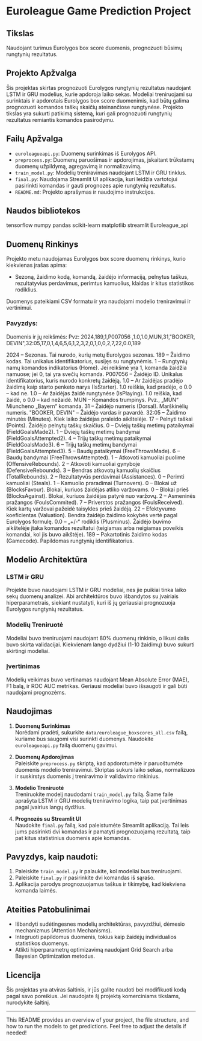 
# Euroleague Game Prediction Project

## Tikslas
Naudojant turimus Eurolygos box score duomenis, prognozuoti būsimų rungtynių rezultatus.

## Projekto Apžvalga
Šis projektas skirtas prognozuoti Eurolygos rungtynių rezultatus naudojant LSTM ir GRU modelius, kurie apdoroja laiko sekas. Modeliai treniruojami su surinktais ir apdorotais Eurolygos box score duomenimis, kad būtų galima prognozuoti komandos taškų skaičių ateinančiose rungtynėse. Projekto tikslas yra sukurti patikimą sistemą, kuri gali prognozuoti rungtynių rezultatus remiantis komandos pasirodymu.

## Failų Apžvalga

- `euroleagueapi.py`: Duomenų surinkimas iš Eurolygos API.  
- `preprocess.py`: Duomenų paruošimas ir apdorojimas, įskaitant trūkstamų duomenų užpildymą, agregavimą ir normalizavimą.  
- `train_model.py`: Modelių treniravimas naudojant LSTM ir GRU tinklus.  
- `final.py`: Naudojama Streamlit UI aplikacija, kuri leidžia vartotojui pasirinkti komandas ir gauti prognozes apie rungtynių rezultatus.  
- `README.md`: Projekto aprašymas ir naudojimo instrukcijos.


## Naudos bibliotekos 
tensorflow
numpy
pandas
scikit-learn
matplotlib
streamlit
Euroleague_api

## Duomenų Rinkinys

Projekto metu naudojamas Eurolygos box score duomenų rinkinys, kurio kiekvienas įrašas apima:
- Sezoną, žaidimo kodą, komandą, žaidėjo informaciją, pelnytus taškus, rezultatyvius perdavimus, perimtus kamuolius, klaidas ir kitus statistikos rodiklius.


Duomenys pateikiami CSV formatu ir yra naudojami modelio treniravimui ir vertinimui.

### Pavyzdys:

Duomenis ir jų reikšmės:
Pvz: 
2024,189,1,P007056   ,1.0,1.0,MUN,31,"BOOKER, DEVIN",32:05,17,0,1,4,6,5,6,1,2,3,2,0,1,0,0,2,7,22,0.0,189

2024 – Sezonas. Tai nurodo, kurių metų Eurolygos sezonas.
189 – Žaidimo kodas. Tai unikalus identifikatorius, susijęs su rungtynėmis.
1 – Rungtynių namų komandos indikatorius (Home). Jei reikšmė yra 1, komanda žaidžia namuose; jei 0, tai yra svečių komanda.
P007056 – Žaidėjo ID. Unikalus identifikatorius, kuris nurodo konkretų žaidėją.
1.0 – Ar žaidėjas pradėjo žaidimą kaip starto penketo narys (IsStarter). 1.0 reiškia, kad pradėjo, o 0.0 – kad ne.
1.0 – Ar žaidėjas žaidė rungtynėse (IsPlaying). 1.0 reiškia, kad žaidė, o 0.0 – kad nežaidė.
MUN – Komandos trumpinys. Pvz., „MUN“  Miuncheno „Bayern“ komanda.
31 – Žaidėjo numeris (Dorsal). Marškinėlių numeris.
"BOOKER, DEVIN" – Žaidėjo vardas ir pavardė.
32:05 – Žaidimo minutės (Minutes). Kiek laiko žaidėjas praleido aikštelėje.
17 – Pelnyti taškai (Points). Žaidėjo pelnytų taškų skaičius.
0 – Dviejų taškų metimų pataikymai (FieldGoalsMade2).
1 – Dviejų taškų metimų bandymai (FieldGoalsAttempted2).
4 – Trijų taškų metimų pataikymai (FieldGoalsMade3).
6 – Trijų taškų metimų bandymai (FieldGoalsAttempted3).
5 – Baudų pataikymai (FreeThrowsMade).
6 – Baudų bandymai (FreeThrowsAttempted).
1 – Atkovoti kamuoliai puolime (OffensiveRebounds).
2 – Atkovoti kamuoliai gynyboje (DefensiveRebounds).
3 – Bendras atkovotų kamuolių skaičius (TotalRebounds).
2 – Rezultatyvūs perdavimai (Assistances).
0 – Perimti kamuoliai (Steals).
1 – Kamuolio praradimai (Turnovers).
0 – Blokai už (BlocksFavour). Blokai, kuriuos žaidėjas atliko varžovams.
0 – Blokai prieš (BlocksAgainst). Blokai, kuriuos žaidėjas patyrė nuo varžovų.
2 – Asmeninės pražangos (FoulsCommited).
7 – Priverstos pražangos (FoulsReceived). Kiek kartų varžovai pažeidė taisykles prieš žaidėją.
22 – Efektyvumo koeficientas (Valuation). Bendra žaidėjo žaidimo kokybės vertė pagal Eurolygos formulę.
0.0 – „+/-“ rodiklis (Plusminus). Žaidėjo buvimo aikštelėje įtaka komandos rezultatui (teigiamas arba neigiamas poveikis komandai, kol jis buvo aikštėje).
189 – Pakartotinis žaidimo kodas (Gamecode). Papildomas rungtynių identifikatorius.



## Modelio Architektūra

### LSTM ir GRU
Projekte buvo naudojami LSTM ir GRU modeliai, nes jie puikiai tinka laiko sekų duomenų analizei. Abi architektūros buvo išbandytos su įvairiais hiperparametrais, siekiant nustatyti, kuri iš jų geriausiai prognozuoja Eurolygos rungtynių rezultatus.

### Modelių Treniruotė
Modeliai buvo treniruojami naudojant 80% duomenų rinkinio, o likusi dalis buvo skirta validacijai. Kiekvienam lango dydžiui (1-10 žaidimų) buvo sukurti skirtingi modeliai.

### Įvertinimas
Modelių veikimas buvo vertinamas naudojant Mean Absolute Error (MAE), F1 balą, ir ROC AUC metrikas. Geriausi modeliai buvo išsaugoti ir gali būti naudojami prognozėms.

## Naudojimas

1. **Duomenų Surinkimas**  
   Norėdami pradėti, sukurkite `data/euroleague_boxscores_all.csv` failą, kuriame bus saugomi visi surinkti duomenys. Naudokite `euroleagueapi.py` failą duomenų gavimui.

2. **Duomenų Apdorojimas**  
   Paleiskite `preprocess.py` skriptą, kad apdorotumėte ir paruoštumėte duomenis modelio treniravimui. Skriptas sukurs laiko sekas, normalizuos ir suskirstys duomenis į treniravimo ir validavimo rinkinius.

3. **Modelio Treniruotė**  
   Treniruokite modelį naudodami `train_model.py` failą. Šiame faile aprašyta LSTM ir GRU modelių treniravimo logika, taip pat įvertinimas pagal įvairius langų dydžius.

4. **Prognozės su Streamlit UI**  
   Naudokite `final.py` failą, kad paleistumėte Streamlit aplikaciją. Tai leis jums pasirinkti dvi komandas ir pamatyti prognozuojamą rezultatą, taip pat kitus statistinius duomenis apie komandas.

## Pavyzdys, kaip naudoti:

1. Paleiskite `train_model.py` ir palaukite, kol modeliai bus treniruojami.
2. Paleiskite `final.py` ir pasirinkite dvi komandas iš sąrašo.
3. Aplikacija parodys prognozuojamus taškus ir tikimybę, kad kiekviena komanda laimės.

## Ateities Patobulinimai

- Išbandyti sudėtingesnes modelių architektūras, pavyzdžiui, dėmesio mechanizmus (Attention Mechanisms).
- Integruoti papildomus duomenis, tokius kaip žaidėjų individualios statistikos duomenys.
- Atlikti hiperparametrų optimizavimą naudojant Grid Search arba Bayesian Optimization metodus.

## Licencija

Šis projektas yra atviras šaltinis, ir jūs galite naudoti bei modifikuoti kodą pagal savo poreikius. Jei naudojate šį projektą komerciniams tikslams, nurodykite šaltinį.

---

This README provides an overview of your project, the file structure, and how to run the models to get predictions. Feel free to adjust the details if needed!





